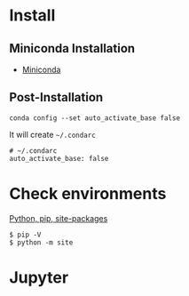 # Install

## Miniconda Installation

- [Miniconda](https://docs.conda.io/en/latest/miniconda.html)

## Post-Installation
```
conda config --set auto_activate_base false

```
It will create `~/.condarc`
```
# ~/.condarc
auto_activate_base: false
```


# Check environments 
[Python, pip, site-packages](https://medium.com/@will.wang/%E6%92%A5%E9%96%8B-python-pip-site-packages-%E7%9A%84%E8%97%8D%E8%89%B2%E8%9C%98%E8%9B%9B%E7%B6%B2-90e398bb3785)
```
$ pip -V
$ python -m site

```


# Jupyter

